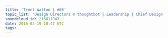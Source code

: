 ```yaml
---
title: 'Trent Walton | #08'
topic_list: 'Design Directors @ thoughtbot | Leadership | Chief Design Officer responsibilities | Fulfilled & happy | Flat hierarchy | Coordinating Design Directors | Titles | Feedback'
soundcloud_id: 216611943
date: 2016-02-19 10:47 UTC
tags:
---
```



